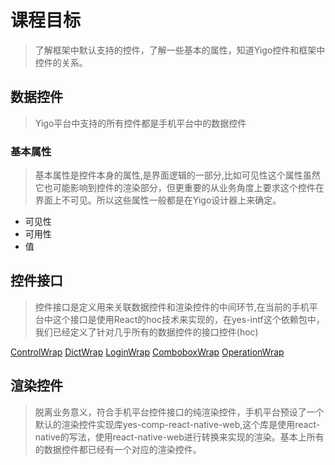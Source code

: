 # 课程目标
>  了解框架中默认支持的控件，了解一些基本的属性，知道Yigo控件和框架中控件的关系。
## 数据控件
>   Yigo平台中支持的所有控件都是手机平台中的数据控件
### 基本属性
>   基本属性是控件本身的属性,是界面逻辑的一部分,比如可见性这个属性虽然它也可能影响到控件的渲染部分，但更重要的从业务角度上要求这个控件在界面上不可见。所以这些属性一般都是在Yigo设计器上来确定。
* 可见性
* 可用性
* 值

## 控件接口
>   控件接口是定义用来关联数据控件和渲染控件的中间环节,在当前的手机平台中这个接口是使用React的hoc技术来实现的，在yes-intf这个依赖包中，我们已经定义了针对几乎所有的数据控件的接口控件(hoc)

[ControlWrap](./接口控件/ControlWrap.md)
[DictWrap](./接口控件/DictWrap.md)
[LoginWrap](./接口控件/LoginWrap.md)
[ComboboxWrap](./接口控件/ComboboxWrap.md)
[OperationWrap](./接口控件/OperationWrap.md)
## 渲染控件
>   脱离业务意义，符合手机平台控件接口的纯渲染控件，手机平台预设了一个默认的渲染控件实现库yes-comp-react-native-web,这个库是使用react-native的写法，使用react-native-web进行转换来实现的渲染。基本上所有的数据控件都已经有一个对应的渲染控件。
